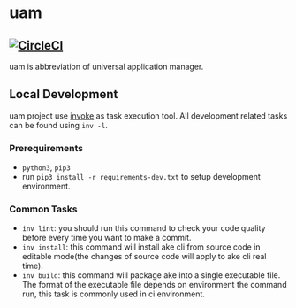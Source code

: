 # uam
[![CircleCI](https://circleci.com/gh/youyongsong/uam.svg?style=svg)](https://circleci.com/gh/youyongsong/uam)    
---
uam is abbreviation of universal application manager.

## Local Development
uam project use [invoke](http://docs.pyinvoke.org/en/latest/getting_started.html) as task execution tool. All development related tasks can be found using `inv -l`. 

### Prerequirements
* `python3`, `pip3`
* run `pip3 install -r requirements-dev.txt` to setup development environment.

### Common Tasks
* `inv lint`: you should run this command to check your code quality before every time you want to make a commit.
* `inv install`: this command will install ake cli from source code in editable mode(the changes of source code will apply to ake cli real time).
* `inv build`: this command will package ake into a single executable file. The format of the executable file depends on environment the command run, this task is commonly used in ci environment.
